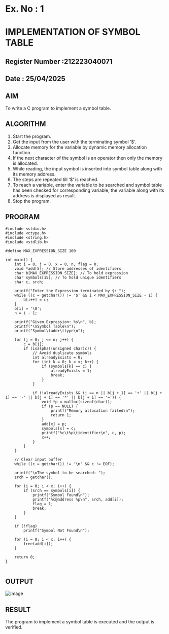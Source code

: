 # Ex. No : 1	
# IMPLEMENTATION OF SYMBOL TABLE 
## Register Number :212223040071
## Date : 25/04/2025

## AIM   
To write a C program to implement a symbol table.

## ALGORITHM
1.	Start the program.
2.	Get the input from the user with the terminating symbol ‘$’.
3.	Allocate memory for the variable by dynamic memory allocation function.
4.	If the next character of the symbol is an operator then only the memory is allocated.
5.	While reading, the input symbol is inserted into symbol table along with its memory address.
6.	The steps are repeated till ‘$’ is reached.
7.	To reach a variable, enter the variable to be searched and symbol table has been checked for corresponding variable, the variable along with its address is displayed as result.
8.	Stop the program. 

## PROGRAM
```
#include <stdio.h>
#include <ctype.h>
#include <string.h>
#include <stdlib.h>

#define MAX_EXPRESSION_SIZE 100

int main() {
    int i = 0, j = 0, x = 0, n, flag = 0;
    void *add[5]; // Store addresses of identifiers
    char b[MAX_EXPRESSION_SIZE]; // To hold expression
    char symbols[15]; // To hold unique identifiers
    char c, srch;

    printf("Enter the Expression terminated by $: ");
    while ((c = getchar()) != '$' && i < MAX_EXPRESSION_SIZE - 1) {
        b[i++] = c;
    }
    b[i] = '\0';
    n = i - 1;

    printf("Given Expression: %s\n", b);
    printf("\nSymbol Table\n");
    printf("Symbol\taddr\ttype\n");

    for (j = 0; j <= n; j++) {
        c = b[j];
        if (isalpha((unsigned char)c)) {
            // Avoid duplicate symbols
            int alreadyExists = 0;
            for (int k = 0; k < x; k++) {
                if (symbols[k] == c) {
                    alreadyExists = 1;
                    break;
                }
            }

            if (!alreadyExists && (j == n || b[j + 1] == '+' || b[j + 1] == '-' || b[j + 1] == '*' || b[j + 1] == '=')) {
                void *p = malloc(sizeof(char));
                if (p == NULL) {
                    printf("Memory allocation failed\n");
                    return 1;
                }
                add[x] = p;
                symbols[x] = c;
                printf("%c\t%p\tidentifier\n", c, p);
                x++;
            }
        }
    }

    // Clear input buffer
    while ((c = getchar()) != '\n' && c != EOF);

    printf("\nThe symbol to be searched: ");
    srch = getchar();

    for (i = 0; i < x; i++) {
        if (srch == symbols[i]) {
            printf("Symbol Found\n");
            printf("%c@address %p\n", srch, add[i]);
            flag = 1;
            break;
        }
    }

    if (!flag)
        printf("Symbol Not Found\n");

    for (i = 0; i < x; i++) {
        free(add[i]);
    }

    return 0;
}


```

## OUTPUT 
![image](https://github.com/user-attachments/assets/a74ebc3c-33d0-4639-aa74-e6eb31ed9f8d)


## RESULT
The program to implement a symbol table is executed and the output is verified.
